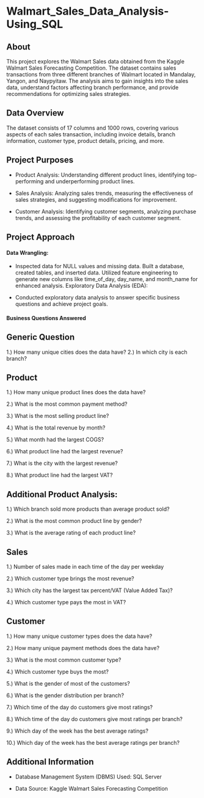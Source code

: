 # Walmart_Sales_Data_Analysis-Using_SQL

## About
This project explores the Walmart Sales data obtained from the Kaggle Walmart Sales Forecasting Competition. The dataset contains sales transactions from three different branches of Walmart located in Mandalay, Yangon, and Naypyitaw. The analysis aims to gain insights into the sales data, understand factors affecting branch performance, and provide recommendations for optimizing sales strategies.

## Data Overview
The dataset consists of 17 columns and 1000 rows, covering various aspects of each sales transaction, including invoice details, branch information, customer type, product details, pricing, and more.

## Project Purposes
- Product Analysis: Understanding different product lines, identifying top-performing and underperforming product lines.

- Sales Analysis: Analyzing sales trends, measuring the effectiveness of sales strategies, and suggesting modifications for improvement.

- Customer Analysis: Identifying customer segments, analyzing purchase trends, and assessing the profitability of each customer segment.

## Project Approach
#### Data Wrangling:

- Inspected data for NULL values and missing data.
Built a database, created tables, and inserted data.
Utilized feature engineering to generate new columns like time_of_day, day_name, and month_name for enhanced analysis.
Exploratory Data Analysis (EDA):

- Conducted exploratory data analysis to answer specific business questions and achieve project goals.

#### Business Questions Answered
## Generic Question

1.) How many unique cities does the data have?
2.) In which city is each branch?

## Product

1.) How many unique product lines does the data have?

2.) What is the most common payment method?

3.) What is the most selling product line?

4.) What is the total revenue by month?

5.) What month had the largest COGS?

6.) What product line had the largest revenue?

7.) What is the city with the largest revenue?

8.) What product line had the largest VAT?



## Additional Product Analysis:

1.) Which branch sold more products than average product sold?

2.) What is the most common product line by gender?

3.) What is the average rating of each product line?

## Sales

1.) Number of sales made in each time of the day per weekday

2.) Which customer type brings the most revenue?

3.) Which city has the largest tax percent/VAT (Value Added Tax)?

4.) Which customer type pays the most in VAT?

## Customer

1.) How many unique customer types does the data have?

2.) How many unique payment methods does the data have?

3.) What is the most common customer type?

4.) Which customer type buys the most?

5.) What is the gender of most of the customers?

6.) What is the gender distribution per branch?

7.) Which time of the day do customers give most ratings?

8.) Which time of the day do customers give most ratings per branch?

9.) Which day of the week has the best average ratings?

10.) Which day of the week has the best average ratings per branch?


## Additional Information

- Database Management System (DBMS) Used: SQL Server

- Data Source: Kaggle Walmart Sales Forecasting Competition
